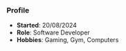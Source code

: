### Profile 
- **Started**: 20/08/2024
- **Role**: Software Developer 
- **Hobbies**: Gaming, Gym, Computers  

